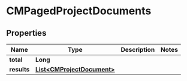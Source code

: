 

# CMPagedProjectDocuments


## Properties

| Name | Type | Description | Notes |
|------------ | ------------- | ------------- | -------------|
|**total** | **Long** |  |  |
|**results** | [**List&lt;CMProjectDocument&gt;**](CMProjectDocument.md) |  |  |



